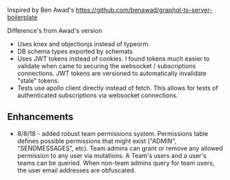Inspired by Ben Awad's https://github.com/benawad/graphql-ts-server-boilerplate

Difference's from Awad's version

- Uses knex and objectionjs instead of typeorm.
- DB schema types exported by schemats
- Uses JWT tokens instead of cookies. I found tokens much easier to validate when came to securing the websocket / subscriptions connections. JWT tokens are versioned to automatically invalidate "stale" tokens.
- Tests use apollo client directly instead of fetch. This allows for tests of authenticated subscriptions via websocket connections.

## Enhancements

- 8/8/18 - added robust team permissions system. Permissions table defines possible permissions that might exist ("ADMIN", "SENDMESSAGES", etc). Team admins can grant or remove any allowed permission to any user via mutations. A Team's users and a user's teams can be queried. When non-team admins query for team users, the user email addresses are obfuscated.
